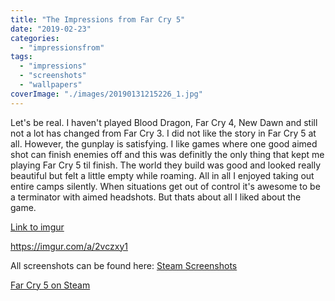 ```yaml
---
title: "The Impressions from Far Cry 5"
date: "2019-02-23"
categories: 
  - "impressionsfrom"
tags: 
  - "impressions"
  - "screenshots"
  - "wallpapers"
coverImage: "./images/20190131215226_1.jpg"
---
```


Let's be real. I haven't played Blood Dragon, Far Cry 4, New Dawn and still not a lot has changed from Far Cry 3. I did not like the story in Far Cry 5 at all. However, the gunplay is satisfying. I like games where one good aimed shot can finish enemies off and this was definitly the only thing that kept me playing Far Cry 5 til finish. The world they build was good and looked really beautiful but felt a little empty while roaming. All in all I enjoyed taking out entire camps silently. When situations get out of control it's awesome to be a terminator with aimed headshots. But thats about all I liked about the game.  

[Link to imgur](https://imgur.com/a/2vczxy1)

https://imgur.com/a/2vczxy1

All screenshots can be found here: [Steam Screenshots](https://steamcommunity.com/id/Thecell/screenshots/?appid=552520&sort=oldestfirst&browsefilter=myfiles&view=imagewall)

[Far Cry 5 on Steam](https://store.steampowered.com/app/552520/)

